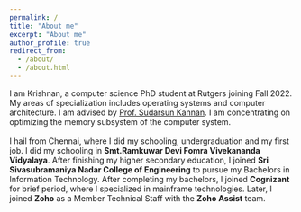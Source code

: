 ```yaml
---
permalink: /
title: "About me"
excerpt: "About me"
author_profile: true
redirect_from: 
  - /about/
  - /about.html
---
```


I am Krishnan, a computer science PhD student at Rutgers joining Fall 2022. My areas of specialization includes operating systems and computer architecture. I am advised by <a href="https://people.cs.rutgers.edu/~sk2113/" target="_blank">Prof. Sudarsun Kannan</a>. I am concentrating on optimizing the memory subsystem of the computer system.
<br>
<br>
I hail from Chennai, where I did my schooling, undergraduation and my first job. I did my schooling in <b>Smt.Ramkuwar Devi Fomra Vivekananda Vidyalaya</b>. After finishing my higher secondary education, I joined <b>Sri Sivasubramaniya Nadar College of Engineering</b> to pursue my Bachelors in Information Technology. After completing my bachelors, I joined <b>Cognizant</b> for brief period, where I specialized in mainframe technologies. Later, I joined <b>Zoho</b> as a Member Technical Staff with the <b>Zoho Assist</b> team.
